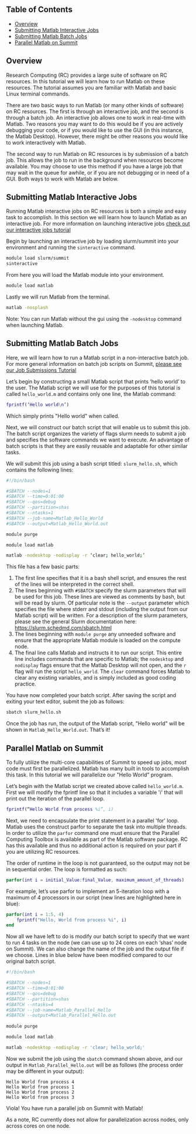 ## Table of Contents
- [Overview](#overview)
- [Submitting Matlab Interactive Jobs](#submitting-matlab-interactive-jobs)
- [Submitting Matlab Batch Jobs](#submitting-matlab-batch-jobs)
- [Parallel Matlab on Summit](#parallel-matlab-on-summit)

## Overview
Research Computing (RC) provides a large suite of software on RC resources. In this tutorial we will learn how to run Matlab on these resources. The tutorial assumes you are familiar with Matlab and basic Linux terminal commands.

There are two basic ways to run Matlab (or many other kinds of software) on RC resources. The first is through an interactive job, and the second is through a batch job.  An interactive job allows one to work in real-time with Matlab. Two reasons you may want to do this would be if you are actively debugging your code, or if you would like to use the GUI (in this instance, the Matlab Desktop). However, there might be other reasons you would like to work interactively with Matlab.  

The second way to run Matlab on RC resources is by submission of a batch job. This allows the job to run in the background when resources become available. You may choose to use this method if you have a large job that may wait in the queue for awhile, or if you are not debugging or in need of a GUI. Both ways to work with Matlab are below.

## Submitting Matlab Interactive Jobs
Running Matlab interactive jobs on RC resources is both a simple and easy task to accomplish. In this section we will learn how to launch Matlab as an interactive job. For more information on launching interactive jobs [check out our interactive jobs tutorial](Interactive-Jobs)

Begin by launching an interactive job by loading slurm/summit into your environment and running the `sinteractive` command.

```bash
module load slurm/summit
sinteractive 
```

From here you will load the Matlab module into your environment.

```bash
module load matlab
```

Lastly we will run Matlab from the terminal.

```bash
matlab -nosplash
```

Note: You can run Matlab without the gui using the `-nodesktop` command when launching Matlab.

## Submitting Matlab Batch Jobs
Here, we will learn how to run a Matlab script in a non-interactive batch job. For more general information on batch job scripts on Summit, [please see our Job Submissions Tutorial](Job-Submissions)

Let’s begin by constructing a small Matlab script that prints ‘hello world’ to the user.
The Matlab script we will use for the purposes of this tutorial is called `hello_world.m` and contains only one line, the Matlab command:

```matlab
fprintf(‘Hello world\n’)
```

Which simply prints "Hello world" when called.

Next, we will construct our batch script that will enable us to submit this job. The batch script organizes the variety of flags slurm needs to submit a job and specifies the software commands we want to execute. An advantage of batch scripts is that they are easily reusable and adaptable for other similar tasks. 

We will submit this job using a bash script titled: `slurm_hello.sh`, which contains the following lines:

```bash
#!/bin/bash

#SBATCH --nodes=1				
#SBATCH --time=0:01:00			
#SBATCH --qos=debug			
#SBATCH --partition=shas		
#SBATCH --ntasks=1			
#SBATCH --job-name=Matlab_Hello_World		
#SBATCH --output=Matlab_Hello_World.out		 

module purge

module load matlab

matlab -nodesktop -nodisplay -r ‘clear; hello_world;’
```

This file has a few basic parts:

1. The first line specifies that it is a bash shell script, and ensures the rest of the lines will be interpreted in the correct shell.
2. The lines beginning with `#SBATCH` specify the slurm parameters that will be used for this job. These lines are viewed as comments by bash, but will be read by slurm.  Of particular note is the `--output` parameter which specifies the file where stderr and stdout (including the output from our Matlab script) will be written. For a description of the slurm parameters, please see the general Slurm documentation here: https://slurm.schedmd.com/sbatch.html
3. The lines beginning with `module purge` any unneeded software and ensure that the appropriate Matlab module is loaded on the compute node. 
4. The final line calls Matlab and instructs it to run our script. This entire line includes commands that are specific to Matlab; the `nodesktop` and `nodisplay` flags ensure that the Matlab Desktop will not open, and the `r` flag will run the script `hello_world`. The `clear` command forces Matlab to clear any existing variables, and is simply included as good coding practice.

You have now completed your batch script.  After saving the script and exiting your text editor, submit the job as follows:

```bash
sbatch slurm_hello.sh 
```

Once the job has run, the output of the Matlab script, "Hello world" will be shown in `Matlab_Hello_World.out`. That’s it!  

## Parallel Matlab on Summit
To fully utilize the multi-core capabilities of Summit to speed up jobs, most code must first be parallelized. Matlab has many built in tools to accomplish this task. In this tutorial we will parallelize our "Hello World" program.

Let’s begin with the Matlab script we created above called `hello_world.m`. First we will modify the fprintf line so that it includes a variable 'i' that will print out the iteration of the parallel loop.

```matlab
fprintf(“Hello World from process %i”, i)
```

Next, we need to encapsulate the print statement in a parallel 'for' loop. Matlab uses the construct parfor to separate the task into multiple threads. In order to utilize the `parfor` command one must ensure that the Parallel Computing Toolbox is available as part of the Matlab software package.  RC has this available and thus no additional action is required on your part if you are utilizing RC resources.  

The order of runtime in the loop is not guaranteed, so the output may not be in sequential order. The loop is formatted as such:
```matlab
parfor(int i = initial_Value:final_Value, maximum_amount_of_threads)
```
For example, let’s use parfor to implement an 5-iteration loop with a maximum of 4 processors in our script (new lines are highlighted here in blue):

```matlab
parfor(int i = 1:5, 4)
	fprintf("Hello, World from process %i", i)
end
```

Now all we have left to do is modify our batch script to specify that we want to run 4 tasks on the node (we can use up to 24 cores on each ‘shas’ node on Summit). We can also change the name of the job and the output file if we choose. Lines in blue below have been modified compared to our original batch script. 

```bash
#!/bin/bash

#SBATCH --nodes=1				
#SBATCH --time=0:01:00			
#SBATCH --qos=debug			
#SBATCH --partition=shas		
#SBATCH --ntasks=4			
#SBATCH --job-name=Matlab_Parallel_Hello		
#SBATCH --output=Matlab_Parallel_Hello.out		
 
module purge

module load matlab

matlab -nodesktop -nodisplay -r 'clear; hello_world;'
```

Now we submit the job using the `sbatch` command shown above, and our output in `Matlab_Parallel_Hello.out` will be as follows (the process order may be different in your output): 

```
Hello World from process 4
Hello World from process 1
Hello World from process 2
Hello World from process 3
```

Viola! You have run a parallel job on Summit with Matlab!

As a note, RC currently does not allow for parallelization across nodes, only across cores on one node.